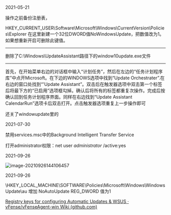 2021-05-21

操作之前备份注册表，

HKEY_CURRENT_USER\Software\Microsoft\Windows\CurrentVersion\Policies\Explorer
在这里新建一个32位DWORD值NoWindowsUpdate，把数值改为1。如果想重新开启可删除此键值。

---

删除了C:\Windows\UpdateAssistant路径下的window10update.exe文件

---

首先，在开始菜单右边的对话框中输入“计划任务”，然后在左边的“任务计划程序库”中点开Microsoft。在下边的WINDOWS选项中找到“Update Orchestrater”.在右边的窗口处找到“'Update Assistant”。双击后在触发器选项中双击第一个标签后将最下方的“已启用”选项框勾掉。确认后将所有的标签都重复次操作。完成后按确认回到任务计划程序界面。同样在右边找到“Update Assistant CalendarRun”选项卡后双击打开。点击触发器选项重复上一步操作即可

还关了windowupdate里的

2021-07-30

禁用services.msc中的Background Intelligent Transfer Service

打开administrator权限：net user *administrator* /active:yes



2021-09-26

![image-20210926144106457](C:\Users\pc1\AppData\Roaming\Typora\typora-user-images\image-20210926144106457.png)

2021-09-26 

\HKEY_LOCAL_MACHINE\SOFTWARE\Policies\Microsoft\Windows\WindowsUpdate\au 增加 NoAutoUpdate REG_DWORD 值为1

[Registry keys for configuring Automatic Updates & WSUS · vFense/vFenseAgent-win Wiki (github.com)](https://github.com/vFense/vFenseAgent-win/wiki/Registry-keys-for-configuring-Automatic-Updates-&-WSUS)

